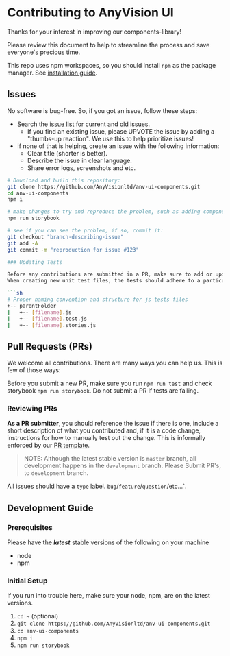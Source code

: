 # Contributing to AnyVision UI

Thanks for your interest in improving our components-library!

Please review this document to help to streamline the process and save everyone's precious time.

This repo uses npm workspaces, so you should install `npm` as the package manager. See [installation guide](https://docs.npmjs.com/downloading-and-installing-node-js-and-npm).

## Issues

No software is bug-free. So, if you got an issue, follow these steps:

- Search the [issue list](https://github.com/AnyVisionltd/anv-ui-components/issues) for current and old issues.
  - If you find an existing issue, please UPVOTE the issue by adding a "thumbs-up reaction". We use this to help prioritize issues!
- If none of that is helping, create an issue with the following information:
  - Clear title (shorter is better).
  - Describe the issue in clear language.
  - Share error logs, screenshots and etc.

```sh
# Download and build this repository:
git clone https://github.com/AnyVisionltd/anv-ui-components.git
cd anv-ui-components
npm i

# make changes to try and reproduce the problem, such as adding components + stories
npm run storybook

# see if you can see the problem, if so, commit it:
git checkout "branch-describing-issue"
git add -A
git commit -m "reproduction for issue #123"

### Updating Tests

Before any contributions are submitted in a PR, make sure to add or update meaningful tests. A PR that has failing tests will be regarded as a “Work in Progress” and will not be merged until all tests pass.
When creating new unit test files, the tests should adhere to a particular folder structure and naming convention, as defined below.

```sh
# Proper naming convention and structure for js tests files
+-- parentFolder
|   +-- [filename].js
|   +-- [filename].test.js
|   +-- [filename].stories.js
```

## Pull Requests (PRs)

We welcome all contributions. There are many ways you can help us. This is few of those ways:

Before you submit a new PR, make sure you run `npm run test` and check storybook `npm run storybook`. Do not submit a PR if tests are failing.

### Reviewing PRs

**As a PR submitter**, you should reference the issue if there is one, include a short description of what you contributed and, if it is a code change, instructions for how to manually test out the change. This is informally enforced by our [PR template](https://github.com/AnyVisionltd/anv-ui-components/blob/development/.github/PULL_REQUEST_TEMPLATE.md).

> NOTE: Although the latest stable version is `master` branch, all development happens in the `development` branch. Please Submit PR's, to `development` branch.

All issues should have a `type` label. `bug`/`feature`/`question`/etc...`.


## Development Guide

### Prerequisites

Please have the **_latest_** stable versions of the following on your machine

- node
- npm

### Initial Setup

If you run into trouble here, make sure your node, npm, are on the latest versions.

1.  `cd ~` (optional)
2.  `git clone https://github.com/AnyVisionltd/anv-ui-components.git`
3.  `cd anv-ui-components`
4.  `npm i`
5.  `npm run storybook`
